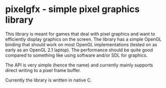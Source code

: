 # pixelgfx - simple pixel graphics library

This library is meant for games that deal with pixel graphics and want to
efficiently display graphics on the screen. The library has a simple OpenGL
binding that should work on most OpenGL implementations (tested on as early as
an OpenGL 2.1 laptop). The performance should be quite good compared to
something like using software and/or SDL for graphics.

The API is very simple (hence the name) and currently mainly supports direct
writing to a pixel frame buffer.

Currently the library is written in native C.
